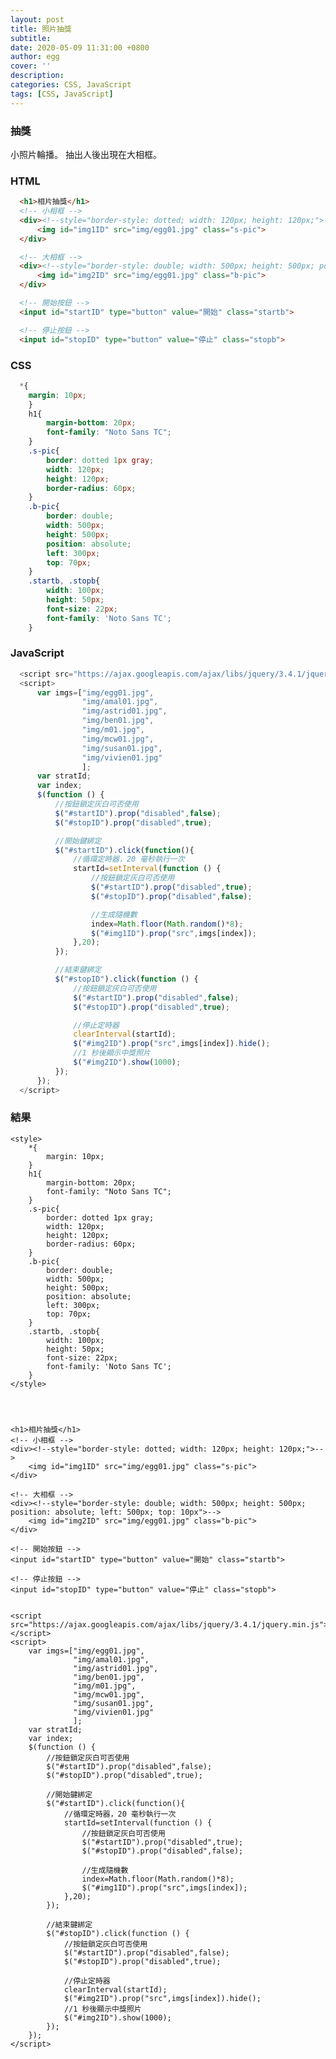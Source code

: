 ```yaml
---
layout: post
title: 照片抽獎
subtitle:
date: 2020-05-09 11:31:00 +0800
author: egg
cover: ''
description:
categories: CSS, JavaScript
tags: [CSS, JavaScript] 
---
```


 <link href="https://fonts.googleapis.com/css?family=Noto+Sans+TC:100,300,400,500,700,900&display=swap" rel="stylesheet">
  <link rel="stylesheet" href="https://stackpath.bootstrapcdn.com/bootstrap/4.4.1/css/bootstrap.min.css"
    integrity="sha384-Vkoo8x4CGsO3+Hhxv8T/Q5PaXtkKtu6ug5TOeNV6gBiFeWPGFN9MuhOf23Q9Ifjh" crossorigin="anonymous">



### 抽獎
小照片輪播。
抽出人後出現在大相框。


### HTML
```HTML
  <h1>相片抽獎</h1>
  <!-- 小相框 -->
  <div><!--style="border-style: dotted; width: 120px; height: 120px;">--> 
      <img id="img1ID" src="img/egg01.jpg" class="s-pic">
  </div>

  <!-- 大相框 -->
  <div><!--style="border-style: double; width: 500px; height: 500px; position: absolute; left: 500px; top: 10px">-->
      <img id="img2ID" src="img/egg01.jpg" class="b-pic">
  </div>

  <!-- 開始按鈕 -->
  <input id="startID" type="button" value="開始" class="startb">

  <!-- 停止按鈕 -->
  <input id="stopID" type="button" value="停止" class="stopb">
```

### CSS
```CSS
  *{
    margin: 10px;
    }
    h1{
        margin-bottom: 20px;
        font-family: "Noto Sans TC";  
    }
    .s-pic{
        border: dotted 1px gray; 
        width: 120px; 
        height: 120px;
        border-radius: 60px;
    }
    .b-pic{
        border: double;
        width: 500px; 
        height: 500px; 
        position: absolute; 
        left: 300px; 
        top: 70px;
    }
    .startb, .stopb{
        width: 100px; 
        height: 50px; 
        font-size: 22px; 
        font-family: 'Noto Sans TC';            
    }
```


### JavaScript
```JavaScript
  <script src="https://ajax.googleapis.com/ajax/libs/jquery/3.4.1/jquery.min.js"></script>
  <script>
      var imgs=["img/egg01.jpg",
                "img/amal01.jpg",
                "img/astrid01.jpg",
                "img/ben01.jpg",
                "img/m01.jpg",
                "img/mcw01.jpg",
                "img/susan01.jpg",
                "img/vivien01.jpg"
                ];
      var stratId;
      var index;
      $(function () {
          //按鈕鎖定灰白可否使用
          $("#startID").prop("disabled",false);
          $("#stopID").prop("disabled",true);

          //開始鍵綁定
          $("#startID").click(function(){
              //循環定時器，20 毫秒執行一次
              startId=setInterval(function () {
                  //按鈕鎖定灰白可否使用
                  $("#startID").prop("disabled",true);
                  $("#stopID").prop("disabled",false);

                  //生成隨機數
                  index=Math.floor(Math.random()*8);
                  $("#img1ID").prop("src",imgs[index]);
              },20);
          });

          //結束鍵綁定
          $("#stopID").click(function () {
              //按鈕鎖定灰白可否使用
              $("#startID").prop("disabled",false);
              $("#stopID").prop("disabled",true);

              //停止定時器
              clearInterval(startId);
              $("#img2ID").prop("src",imgs[index]).hide();
              //1 秒後顯示中獎照片
              $("#img2ID").show(1000);
          });
      });
  </script>
```


### 結果

    <style>
        *{
            margin: 10px;
        }
        h1{
            margin-bottom: 20px;
            font-family: "Noto Sans TC";  
        }
        .s-pic{
            border: dotted 1px gray; 
            width: 120px; 
            height: 120px;
            border-radius: 60px;
        }
        .b-pic{
            border: double;
            width: 500px; 
            height: 500px; 
            position: absolute; 
            left: 300px; 
            top: 70px;
        }
        .startb, .stopb{
            width: 100px; 
            height: 50px; 
            font-size: 22px; 
            font-family: 'Noto Sans TC';            
        }
    </style>
    



    <h1>相片抽獎</h1>
    <!-- 小相框 -->
    <div><!--style="border-style: dotted; width: 120px; height: 120px;">--> 
        <img id="img1ID" src="img/egg01.jpg" class="s-pic">
    </div>

    <!-- 大相框 -->
    <div><!--style="border-style: double; width: 500px; height: 500px; position: absolute; left: 500px; top: 10px">-->
        <img id="img2ID" src="img/egg01.jpg" class="b-pic">
    </div>

    <!-- 開始按鈕 -->
    <input id="startID" type="button" value="開始" class="startb">

    <!-- 停止按鈕 -->
    <input id="stopID" type="button" value="停止" class="stopb">


    <script src="https://ajax.googleapis.com/ajax/libs/jquery/3.4.1/jquery.min.js"></script>
    <script>
        var imgs=["img/egg01.jpg",
                  "img/amal01.jpg",
                  "img/astrid01.jpg",
                  "img/ben01.jpg",
                  "img/m01.jpg",
                  "img/mcw01.jpg",
                  "img/susan01.jpg",
                  "img/vivien01.jpg"
                  ];
        var stratId;
        var index;
        $(function () {
            //按鈕鎖定灰白可否使用
            $("#startID").prop("disabled",false);
            $("#stopID").prop("disabled",true);

            //開始鍵綁定
            $("#startID").click(function(){
                //循環定時器，20 毫秒執行一次
                startId=setInterval(function () {
                    //按鈕鎖定灰白可否使用
                    $("#startID").prop("disabled",true);
                    $("#stopID").prop("disabled",false);

                    //生成隨機數
                    index=Math.floor(Math.random()*8);
                    $("#img1ID").prop("src",imgs[index]);
                },20);
            });

            //結束鍵綁定
            $("#stopID").click(function () {
                //按鈕鎖定灰白可否使用
                $("#startID").prop("disabled",false);
                $("#stopID").prop("disabled",true);

                //停止定時器
                clearInterval(startId);
                $("#img2ID").prop("src",imgs[index]).hide();
                //1 秒後顯示中獎照片
                $("#img2ID").show(1000);
            });
        });
    </script>
